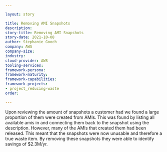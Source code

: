 ```yaml
---

layout: story

title: Removing AMI Snapshots
description:
story-title: Removing AMI Snapshots
story-date: 2021-10-08
author: Stephanie Gooch
company: AWS
company-size: 
industry: 
cloud-provider: AWS
tooling-services:
framework-persona:
framework-maturity: 
framework-capabilities:
framework-projects:
- project_reducing-waste
order:

---
```


Upon reviewing the amount of snapshots a customer had we found a large proportion of them were created from AMIs. This was found by listing all available amis in and connecting them back to the snapshot using the description.  However, many of the AMIs that created them had been released. This meant that the snapshots were now unusable and therefore a true waste item. By removing these snapshots they were able to identify savings of $2.3M/yr. 
